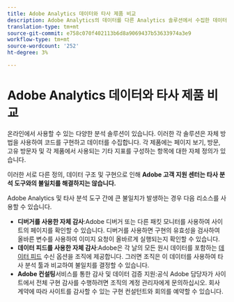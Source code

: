 ```yaml
---
title: Adobe Analytics 데이터와 타사 제품 비교
description: Adobe Analytics의 데이터를 다른 Analytics 솔루션에서 수집한 데이터와 직접 비교할 때 이 옵션을 이해합니다.
translation-type: tm+mt
source-git-commit: e758c070f402113b6d8a9069437b53633974a3e9
workflow-type: tm+mt
source-wordcount: '252'
ht-degree: 3%

---
```



# Adobe Analytics 데이터와 타사 제품 비교

온라인에서 사용할 수 있는 다양한 분석 솔루션이 있습니다. 이러한 각 솔루션은 자체 방법을 사용하여 코드를 구현하고 데이터를 수집합니다. 각 제품에는 페이지 보기, 방문, 고유 방문자 및 각 제품에서 사용되는 기타 지표를 구성하는 항목에 대한 자체 정의가 있습니다.

이러한 서로 다른 정의, 데이터 구조 및 구현으로 인해 **Adobe 고객 지원 센터는 타사 분석 도구와의 불일치를 해결하지는 않습니다.**

Adobe Analytics 및 타사 분석 도구 간에 큰 불일치가 발생하는 경우 다음 리소스를 사용할 수 있습니다.

* **디버거를 사용한 자체 감사**:Adobe 디버거 [](https://docs.adobe.com/content/help/ko-KR/debugger/using/experience-cloud-debugger.html) 또는 다른 패킷 모니터를 사용하여 사이트의 페이지를 확인할 수 있습니다. 디버거를 사용하면 구현의 유효성을 검사하여 올바른 변수를 사용하여 이미지 요청이 올바르게 실행되는지 확인할 수 있습니다.
* **데이터 피드를 사용한 자체 감사**:Adobe은 각 날의 모든 원시 데이터를 포함하는 [데이터 피드](/help/export/analytics-data-feed/data-feed-overview.md) 수신 옵션을 조직에 제공합니다. 그러면 조직은 이 데이터를 사용하여 타사 분석 툴과 비교하여 불일치를 결정할 수 있습니다.
* **Adobe 컨설팅**&#x200B;서비스를 통한 감사 및 데이터 검증 지원:공식 Adobe 담당자가 사이트에서 전체 구현 감사를 수행하려면 조직의 계정 관리자에게 문의하십시오. 회사 계약에 따라 사이트를 감사할 수 있는 구현 컨설턴트와 회의를 예약할 수 있습니다.
